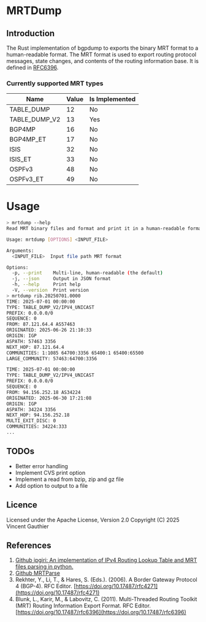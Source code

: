 # MRTDump

## Introduction 
The Rust implementation of bgpdump to exports the binary MRT format to a human-readable format. The MRT format is used to export routing protocol messages, state changes, and contents of the routing information base. It is defined in [RFC6396](https://doi.org/10.17487/rfc6396).

### Currently supported MRT types

| Name            | Value | Is Implemented  |
|-----------------|-------|-----------------|
| TABLE\_DUMP     | 12    | No              |
| TABLE\_DUMP\_V2 | 13    | Yes             |
| BGP4MP          | 16    | No              |
| BGP4MP\_ET      | 17    | No              |
| ISIS            | 32    | No              |
| ISIS_ET         | 33    | No              |
| OSPFv3          | 48    | No              |  
| OSPFv3_ET       | 49    | No              |

# Usage

```bash 
> mrtdump --help
Read MRT binary files and format and print it in a human-readable format JSON/CSV/PRINT

Usage: mrtdump [OPTIONS] <INPUT_FILE>

Arguments:
  <INPUT_FILE>  Input file path MRT format

Options:
  -p, --print    Multi-line, human-readable (the default)
  -j, --json     Output in JSON format
  -h, --help     Print help
  -V, --version  Print version
> mrtdump rib.20250701.0000
TIME: 2025-07-01 00:00:00
TYPE: TABLE_DUMP_V2/IPV4_UNICAST
PREFIX: 0.0.0.0/0
SEQUENCE: 0
FROM: 87.121.64.4 AS57463
ORIGINATED: 2025-06-26 21:10:33
ORIGIN: IGP
ASPATH: 57463 3356
NEXT_HOP: 87.121.64.4
COMMUNITIES: 1:1085 64700:3356 65400:1 65400:65500
LARGE_COMMUNITY: 57463:64700:3356

TIME: 2025-07-01 00:00:00
TYPE: TABLE_DUMP_V2/IPV4_UNICAST
PREFIX: 0.0.0.0/0
SEQUENCE: 0
FROM: 94.156.252.18 AS34224
ORIGINATED: 2025-06-30 17:21:08
ORIGIN: IGP
ASPATH: 34224 3356
NEXT_HOP: 94.156.252.18
MULTI_EXIT_DISC: 0
COMMUNITIES: 34224:333
...
```

## TODOs
* Better error handling
* Implement CVS print option
* Implement a read from bzip, zip and gz file
* Add option to output to a file



## Licence
Licensed under the Apache License, Version 2.0
Copyright (C) 2025 Vincent Gauthier

## References 

1. [Github ipgiri: An implementation of IPv4 Routing Lookup Table and MRT files parsing in python.](https://github.com/gabhijit/ipgiri/)
2. [Github MRTParse](https://github.com/t2mune/mrtparse/)
3. Rekhter, Y., Li, T., & Hares, S. (Eds.). (2006). A Border Gateway Protocol 4 (BGP-4). RFC Editor. [https://doi.org/10.17487/rfc4271](https://doi.org/10.17487/rfc4271)
4. Blunk, L., Karir, M., & Labovitz, C. (2011). Multi-Threaded Routing Toolkit (MRT) Routing Information Export Format. RFC Editor. [https://doi.org/10.17487/rfc6396](https://doi.org/10.17487/rfc6396)


